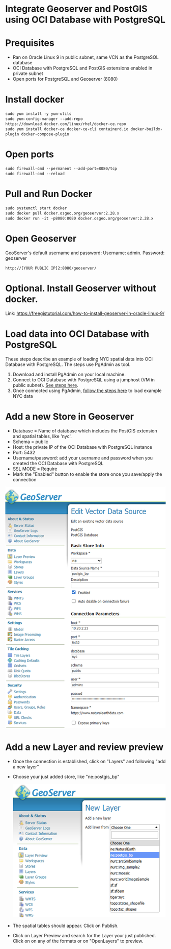 # Integrate Geoserver and PostGIS using OCI Database with PostgreSQL

# Prequisites
- Ran on Oracle Linux 9 in public subnet, same VCN as the PostgreSQL database
- OCI Database with PostgreSQL and PostGIS extensions enabled in private subnet
- Open ports for PostgreSQL and Geoserver (8080)


# Install docker
```
sudo yum install -y yum-utils  
sudo yum-config-manager --add-repo https://download.docker.com/linux/rhel/docker-ce.repo
sudo yum install docker-ce docker-ce-cli containerd.io docker-buildx-plugin docker-compose-plugin
```

# Open ports
```
sudo firewall-cmd --permanent --add-port=8080/tcp
sudo firewall-cmd --reload
```

# Pull and Run Docker
```
sudo systemctl start docker
sudo docker pull docker.osgeo.org/geoserver:2.28.x
sudo docker run -it -p8080:8080 docker.osgeo.org/geoserver:2.28.x
```
# Open Geoserver
GeoServer's default username and password: Username: admin. Password: geoserver
```
http://[YOUR PUBLIC IP]2:8080/geoserver/
```

# Optional. Install Geoserver without docker.
Link: https://freegistutorial.com/how-to-install-geoserver-in-oracle-linux-9/

# Load data into OCI Database with PostgreSQL
These steps describe an example of loading NYC spatial data into OCI Database with PostgreSQL. The steps use PgAdmin as tool.

1. Download and install PgAdmin on your local machine.
2. Connect to OCI Database with PostgreSQL using a jumphost (VM in public subnet). [See steps here](https://docs.oracle.com/en/learn/postgresql-pgadmin4-connection/index.html).
3. Once connected using PgAdmin, [follow the steps here](https://postgis.net/workshops/postgis-intro/loading_data.html) to load example NYC data

# Add a new Store in Geoserver
- Database = Name of database which includes the PostGIS extension and spatial tables, like 'nyc'.
- Schema = public
- Host: the private IP of the OCI Database with PostgreSQL instance
- Port: 5432
- Username/password: add your username and password when you created the OCI Database with PostgreSQL
- SSL MODE = Require
- Mark the "Enabled" button to enable the store once you save/apply the connection

 ![image](images/img_2_geo.png)
 
# Add a new Layer and review preview
- Once the connection is established, click on "Layers" and following "add a new layer"
- Choose your just added store, like "ne:postgis_bp"

  ![image](images/img_1_geo.png)
  
- The spatial tables should appear. Click on Publish.
- Click on Layer Preview and search for the Layer your just published. Click on on any of the formats or on "OpenLayers" to preview.
